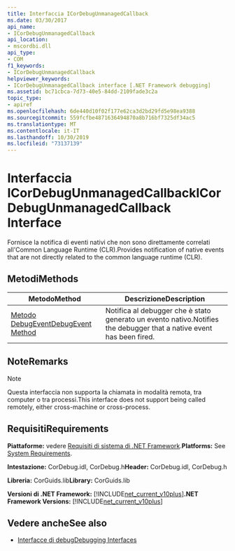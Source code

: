 ```yaml
---
title: Interfaccia ICorDebugUnmanagedCallback
ms.date: 03/30/2017
api_name:
- ICorDebugUnmanagedCallback
api_location:
- mscordbi.dll
api_type:
- COM
f1_keywords:
- ICorDebugUnmanagedCallback
helpviewer_keywords:
- ICorDebugUnmanagedCallback interface [.NET Framework debugging]
ms.assetid: bc71cbca-7d73-40e5-84dd-2109fade3c2a
topic_type:
- apiref
ms.openlocfilehash: 6de440d10f02f177e62ca3d2bd29fd5e98ea9388
ms.sourcegitcommit: 559fcfbe4871636494870a8b716bf7325df34ac5
ms.translationtype: MT
ms.contentlocale: it-IT
ms.lasthandoff: 10/30/2019
ms.locfileid: "73137139"
---
```

# <a name="icordebugunmanagedcallback-interface"></a><span data-ttu-id="91098-102">Interfaccia ICorDebugUnmanagedCallback</span><span class="sxs-lookup"><span data-stu-id="91098-102">ICorDebugUnmanagedCallback Interface</span></span>
<span data-ttu-id="91098-103">Fornisce la notifica di eventi nativi che non sono direttamente correlati all'Common Language Runtime (CLR).</span><span class="sxs-lookup"><span data-stu-id="91098-103">Provides notification of native events that are not directly related to the common language runtime (CLR).</span></span>  
  
## <a name="methods"></a><span data-ttu-id="91098-104">Metodi</span><span class="sxs-lookup"><span data-stu-id="91098-104">Methods</span></span>  
  
|<span data-ttu-id="91098-105">Metodo</span><span class="sxs-lookup"><span data-stu-id="91098-105">Method</span></span>|<span data-ttu-id="91098-106">Descrizione</span><span class="sxs-lookup"><span data-stu-id="91098-106">Description</span></span>|  
|------------|-----------------|  
|[<span data-ttu-id="91098-107">Metodo DebugEvent</span><span class="sxs-lookup"><span data-stu-id="91098-107">DebugEvent Method</span></span>](../../../../docs/framework/unmanaged-api/debugging/icordebugunmanagedcallback-debugevent-method.md)|<span data-ttu-id="91098-108">Notifica al debugger che è stato generato un evento nativo.</span><span class="sxs-lookup"><span data-stu-id="91098-108">Notifies the debugger that a native event has been fired.</span></span>|  
  
## <a name="remarks"></a><span data-ttu-id="91098-109">Note</span><span class="sxs-lookup"><span data-stu-id="91098-109">Remarks</span></span>  
  
> [!NOTE]
> <span data-ttu-id="91098-110">Questa interfaccia non supporta la chiamata in modalità remota, tra computer o tra processi.</span><span class="sxs-lookup"><span data-stu-id="91098-110">This interface does not support being called remotely, either cross-machine or cross-process.</span></span>  
  
## <a name="requirements"></a><span data-ttu-id="91098-111">Requisiti</span><span class="sxs-lookup"><span data-stu-id="91098-111">Requirements</span></span>  
 <span data-ttu-id="91098-112">**Piattaforme:** vedere [Requisiti di sistema di .NET Framework](../../../../docs/framework/get-started/system-requirements.md).</span><span class="sxs-lookup"><span data-stu-id="91098-112">**Platforms:** See [System Requirements](../../../../docs/framework/get-started/system-requirements.md).</span></span>  
  
 <span data-ttu-id="91098-113">**Intestazione:** CorDebug.idl, CorDebug.h</span><span class="sxs-lookup"><span data-stu-id="91098-113">**Header:** CorDebug.idl, CorDebug.h</span></span>  
  
 <span data-ttu-id="91098-114">**Libreria:** CorGuids.lib</span><span class="sxs-lookup"><span data-stu-id="91098-114">**Library:** CorGuids.lib</span></span>  
  
 <span data-ttu-id="91098-115">**Versioni di .NET Framework:** [!INCLUDE[net_current_v10plus](../../../../includes/net-current-v10plus-md.md)]</span><span class="sxs-lookup"><span data-stu-id="91098-115">**.NET Framework Versions:** [!INCLUDE[net_current_v10plus](../../../../includes/net-current-v10plus-md.md)]</span></span>  
  
## <a name="see-also"></a><span data-ttu-id="91098-116">Vedere anche</span><span class="sxs-lookup"><span data-stu-id="91098-116">See also</span></span>

- [<span data-ttu-id="91098-117">Interfacce di debug</span><span class="sxs-lookup"><span data-stu-id="91098-117">Debugging Interfaces</span></span>](../../../../docs/framework/unmanaged-api/debugging/debugging-interfaces.md)
